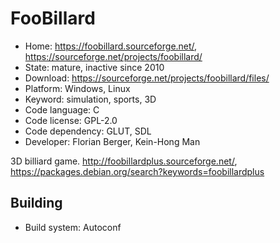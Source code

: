 # FooBillard

- Home: https://foobillard.sourceforge.net/, https://sourceforge.net/projects/foobillard/
- State: mature, inactive since 2010
- Download: https://sourceforge.net/projects/foobillard/files/
- Platform: Windows, Linux
- Keyword: simulation, sports, 3D
- Code language: C
- Code license: GPL-2.0
- Code dependency: GLUT, SDL
- Developer: Florian Berger, Kein-Hong Man

3D billiard game.
http://foobillardplus.sourceforge.net/, https://packages.debian.org/search?keywords=foobillardplus

## Building

- Build system: Autoconf

